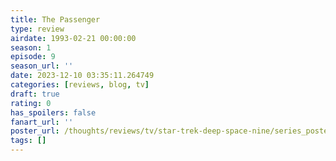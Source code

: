 ```yaml
---
title: The Passenger
type: review
airdate: 1993-02-21 00:00:00
season: 1
episode: 9
season_url: ''
date: 2023-12-10 03:35:11.264749
categories: [reviews, blog, tv]
draft: true
rating: 0
has_spoilers: false
fanart_url: ''
poster_url: /thoughts/reviews/tv/star-trek-deep-space-nine/series_poster.jpg
tags: []
---
```


